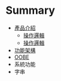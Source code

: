 # Summary

* [產品介紹](README.md)
   * [操作邏輯](cao_zuo_luo_ji.md)
   * [操作邏輯](cao_zuo_luo_ji.md)
* [功能架構](gong_neng_jia_gou.md)
* [OOBE](Introduction.md)
* 系統功能
* 字串

